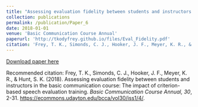 ```yaml
---
title: "Assessing evaluation fidelity between students and instructors in the basic communication course: The impact of criterion-based speech evaluation training"
collection: publications
permalink: /publication/Paper_6
date: 2018-01-01
venue: 'Basic Communication Course Annual'
paperurl: 'http://tkodyfrey.github.io/files/Eval_Fidelity.pdf'
citation: 'Frey, T. K., Simonds, C. J., Hooker, J. F., Meyer, K. R., & Hunt, S. K. (2018). Assessing evaluation fidelity between students and instructors in the basic communication course: The impact of criterion-based speech evaluation training. _Basic Communication Course Annual, 30_, 2-31. https://ecommons.udayton.edu/bcca/vol30/iss1/4/.'
---
```


[Download paper here](http://tkodyfrey.github.io/files/Eval_Fidelity.pdf)

Recommended citation: Frey, T. K., Simonds, C. J., Hooker, J. F., Meyer, K. R., & Hunt, S. K. (2018). Assessing evaluation fidelity between students and instructors in the basic communication course: The impact of criterion-based speech evaluation training. _Basic Communication Course Annual, 30_, 2-31. https://ecommons.udayton.edu/bcca/vol30/iss1/4/.